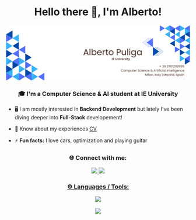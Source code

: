 <h1 align="center">Hello there 👋, I'm Alberto!</h1>

![Header](<alberto Puliga.png>)
<h3 align="center">🎓 I'm a Computer Science & AI student at IE University</h3>

- 🖥️ I am mostly interested in **Backend Development** but lately I've been diving deeper into **Full-Stack** developement!

- 📄 Know about my experiences [CV](https://drive.google.com/file/d/1hvb12WnTVyt3JiYhmRfJ2ENyu1RvBE9X/view?usp=sharing)

- ⚡ **Fun facts:** I love cars, optimization and playing guitar

<h3 align="center">🌐 Connect with me:</h3>
<div align="center">
    <a href="mailto:albi.puliga@gmail.com " target="_blank">
        <img src="https://img.shields.io/badge/Gmail-D14836?style=for-the-badge&logo=gmail&logoColor=white"/>
    </a>
    <a href="https://www.linkedin.com/in/alberto-puliga/" target="_blank">
        <img src="https://img.shields.io/badge/LinkedIn-0077B5?style=for-the-badge&logo=linkedin&logoColor=white"/>
</div>


<h3 align="center">⚙️ Languages / Tools:</h3>

<p align="center">
  <a href="https://skillicons.dev">
    <img src="https://skillicons.dev/icons?i=py,opencv,django,flask,sklearn,pytorch,tensorflow,js,ts,nextjs,react,html,css,tailwind,figma" />
  </a>
</p>
<p align="center">
  <a href="https://skillicons.dev">
    <img src="https://skillicons.dev/icons?i=c,bash,linux,mysql,postgres,supabase,mongodb,git,docker,azure" />
  </a>
</p>


</p>

</div>

